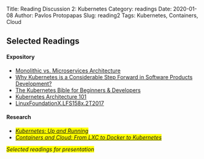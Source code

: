 Title: Reading Discussion 2: Kubernetes 
Category: readings
Date: 2020-01-08
Author: Pavlos Protopapas
Slug: reading2
Tags: Kubernetes, Containers, Cloud

## Selected Readings
#### Expository
- [Monolithic vs. Microservices Architecture](https://articles.microservices.com/monolithic-vs-microservices-architecture-5c4848858f59)
- [Why Kubernetes is a Considerable Step Forward in Software Products Development?](https://stfalcon.com/en/blog/post/kubernetes)
- [The Kubernetes Bible for Beginners & Developers](https://docs.google.com/document/d/1O-BwDTuE4qI0ASE7iFp6qFpTj8uIVrl9F0HUrC4u_GQ/edit)
- [Kubernetes Architecture 101](https://www.aquasec.com/wiki/display/containers/Kubernetes+Architecture+101)
- [LinuxFoundationX.LFS158x.2T2017](https://courses.edx.org/courses/course-v1:LinuxFoundationX+LFS158x+2T2017/course/)

#### Research
- <span style="background-color: #FFFF00">[*Kubernetes: Up and Running*](https://learning-oreilly-com.ezp-prod1.hul.harvard.edu/library/view/kubernetes-up-and/9781491935668/ch01.html#idm139638379223376)</span>
- <span style="background-color: #FFFF00">[*Containers and Cloud: From LXC to Docker to Kubernetes*](http://www.ce.uniroma2.it/courses/sdcc1617/articoli/bernstein_cc2014.pdf)</span>

<span style="background-color: #FFFF00">*Selected readings for presentation*</span>